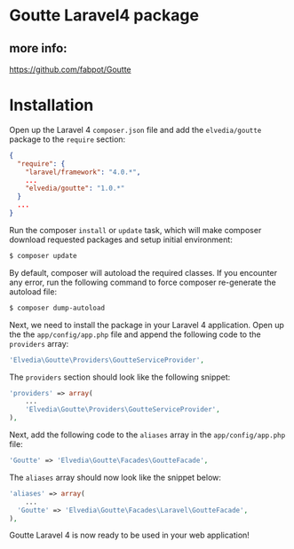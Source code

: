 Goutte Laravel4 package 
=======================

more info:
----------
https://github.com/fabpot/Goutte

# Installation

Open up the Laravel 4 `composer.json` file and add the `elvedia/goutte` package to the `require` section:

~~~json
{
  "require": {
    "laravel/framework": "4.0.*",
    ...
    "elvedia/goutte": "1.0.*"
  }
  ...
}
~~~

Run the composer `install` or `update` task, which will make composer download requested packages and setup initial environment:

~~~sh
$ composer update
~~~

By default, composer will autoload the required classes. If you encounter any error, run the following command to force composer re-generate the autoload file:

~~~sh
$ composer dump-autoload
~~~

Next, we need to install the package in your Laravel 4 application. Open up the the `app/config/app.php` file and append the following code to the `providers` array:

~~~php
'Elvedia\Goutte\Providers\GoutteServiceProvider',
~~~

The `providers` section should look like the following snippet:

~~~php
'providers' => array(
    ...
    'Elvedia\Goutte\Providers\GoutteServiceProvider',
),
~~~

Next, add the following code to the `aliases` array in the `app/config/app.php` file:

~~~php
'Goutte' => 'Elvedia\Goutte\Facades\GoutteFacade',
~~~

The `aliases` array should now look like the snippet below:

~~~php
'aliases' => array(
    ...
  'Goutte' => 'Elvedia\Goutte\Facades\Laravel\GoutteFacade',
),
~~~

Goutte Laravel 4 is now ready to be used in your web application!